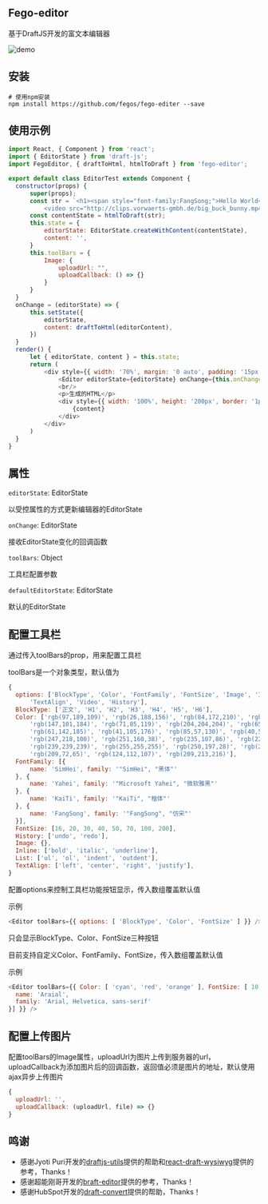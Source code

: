 Fego-editor
---
基于DraftJS开发的富文本编辑器


![demo](./editor.gif)

安装
---
```
# 使用npm安装
npm install https://github.com/fegos/fego-editer --save
```

使用示例
---
```js
import React, { Component } from 'react';
import { EditorState } from 'draft-js';
import FegoEditor, { draftToHtml, htmlToDraft } from 'fego-editor';

export default class EditorTest extends Component {
  constructor(props) {
      super(props);
      const str = `<h1><span style="font-family:FangSong;">Hello World</span></h1>
          <video src="http://clips.vorwaerts-gmbh.de/big_buck_bunny.mp4" width="200px" height="auto"></video>`;
      const contentState = htmlToDraft(str);
      this.state = {
          editorState: EditorState.createWithContent(contentState),
          content: '',
      }
      this.toolBars = {
          Image: {
              uploadUrl: "",
              uploadCallback: () => {}
          }
      }
  }
  onChange = (editorState) => {
      this.setState({
          editorState,
          content: draftToHtml(editorContent),
      })
  }
  render() {
      let { editorState, content } = this.state;
      return (
          <div style={{ width: '70%', margin: '0 auto', padding: '15px' }}>
              <Editor editorState={editorState} onChange={this.onChange} toolBars= {this.toolBars} />
              <br/>
              <p>生成的HTML</p>
              <div style={{ width: '100%', height: '200px', border: '1px solid #ccc' }} >
                  {content}
              </div>
          </div>
      )
  }
}
```

属性
---
`editorState`: EditorState

以受控属性的方式更新编辑器的EditorState

`onChange`: EditorState

接收EditorState变化的回调函数

`toolBars`: Object

工具栏配置参数

`defaultEditorState`: EditorState

默认的EditorState

配置工具栏
---
通过传入toolBars的prop，用来配置工具栏

toolBars是一个对象类型，默认值为
```js
{
  options: ['BlockType', 'Color', 'FontFamily', 'FontSize', 'Image', 'Inline', 'Link', 'List',
      'TextAlign', 'Video', 'History'],
  BlockType: ['正文', 'H1', 'H2', 'H3', 'H4', 'H5', 'H6'],
  Color: ['rgb(97,189,109)', 'rgb(26,188,156)', 'rgb(84,172,210)', 'rgb(44,130,201)',
      'rgb(147,101,184)', 'rgb(71,85,119)', 'rgb(204,204,204)', 'rgb(65,168,95)', 'rgb(0,168,133)',
      'rgb(61,142,185)', 'rgb(41,105,176)', 'rgb(85,57,130)', 'rgb(40,50,78)', 'rgb(0,0,0)',
      'rgb(247,218,100)', 'rgb(251,160,38)', 'rgb(235,107,86)', 'rgb(226,80,65)', 'rgb(163,143,132)',
      'rgb(239,239,239)', 'rgb(255,255,255)', 'rgb(250,197,28)', 'rgb(243,121,52)', 'rgb(184,49,47)',
      'rgb(209,72,65)', 'rgb(124,112,107)', 'rgb(209,213,216)'],
  FontFamily: [{
      name: 'SimHei', family: '"SimHei", "黑体"'
  }, {
      name: 'Yahei', family: '"Microsoft Yahei", "微软雅黑"'
  }, {
      name: 'KaiTi', family: '"KaiTi", "楷体"'
  }, {
      name: 'FangSong', family: '"FangSong", "仿宋"'
  }],
  FontSize: [16, 20, 30, 40, 50, 70, 100, 200],
  History: ['undo', 'redo'],
  Image: {},
  Inline: ['bold', 'italic', 'underline'],
  List: ['ul', 'ol', 'indent', 'outdent'],
  TextAlign: ['left', 'center', 'right', 'justify'],
}
```
配置options来控制工具栏功能按钮显示，传入数组覆盖默认值

示例
```js
<Editor toolBars={{ options: [ 'BlockType', 'Color', 'FontSize' ] }} />
```
只会显示BlockType、Color、FontSize三种按钮

目前支持自定义Color、FontFamily、FontSize，传入数组覆盖默认值

示例
```js
<Editor toolBars={{ Color: [ 'cyan', 'red', 'orange' ], FontSize: [ 10, 20, 30, 40], FontFamily: [{
  name: 'Araial',
  family: 'Arial, Helvetica, sans-serif'
}] }} />
```

配置上传图片
---
配置toolBars的Image属性，uploadUrl为图片上传到服务器的url，uploadCallback为添加图片后的回调函数，返回值必须是图片的地址，默认使用ajax异步上传图片
```js
{
  uploadUrl: '',
  uploadCallback: (uploadUrl, file) => {}
}
```

鸣谢
---
- 感谢Jyoti Puri开发的[draftjs-utils](https://github.com/jpuri/draftjs-utils)提供的帮助和[react-draft-wysiwyg](https://github.com/jpuri/react-draft-wysiwyg)提供的参考，Thanks！
- 感谢超能刚哥开发的[braft-editor](https://github.com/margox/braft-editor)提供的参考，Thanks！
- 感谢HubSpot开发的[draft-convert](https://github.com/HubSpot/draft-convert)提供的帮助，Thanks！
